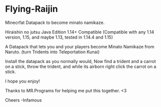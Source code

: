 # Flying-Raijin
Minecrfat Datapack to become minato namikaze.

Hiraishin no jutsu
Java Edition 1.14+ Compatible
(Compatible with any 1.14 version, 1.15, and maybe 1.13, tested in 1.14.4 and 1.15)

A Datapack that lets you and your players become Minato Namikaze from Naruto.
(turn Tridents into Teleportation Kunai)

Install the datapack as you normally would,
Now find a trident and a carrot on a stick, throw the trident, and while its airborn right click the carrot on a stick.


I hope you enjoy!


Thanks to MR.Programs for helping me put this together. <3


Cheers
-Infamous

